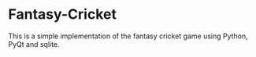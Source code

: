 # Fantasy-Cricket
This is a simple implementation of the fantasy cricket game using Python, PyQt and sqlite.
